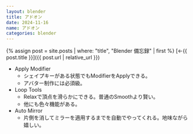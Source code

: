 ```yaml
---
layout: blender
title: アドオン
date: 2024-11-16
name: アドオン
categories: blender
---
```


{% assign post = site.posts | where: "title", "Blender 備忘録" | first %}
[←{{ post.title }}]({{ post.url | relative_url }})

- Apply Modifier
    - シェイプキーがある状態でもModifierをApplyできる。
    - アバター制作には必須級。
- Loop Tools
    - Relaxで頂点を滑らかにできる。普通のSmoothより賢い。
    - 他にも色々機能がある。
- Auto Mirror
    - 片側を消してミラーを適用するまでを自動でやってくれる。地味ながら嬉しい。
